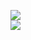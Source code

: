 [![](https://img.shields.io/badge/Made%20With-Github%20Spray-lightgrey.svg?style=for-the-badge&logo=github)](https://github.com/Annihil/github-spray#30752)  
[![](https://i.imgur.com/2DrTn0Z.gif)](https://github.com/Annihil/github-spray)